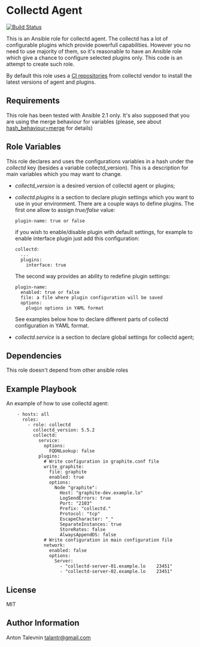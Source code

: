 Collectd Agent
=========

[![Build Status](https://travis-ci.org/TalAntR/ansible-collectd.svg?branch=master)](https://travis-ci.org/TalAntR/ansible-collectd)


This is an Ansible role for collectd agent. The collectd has a lot of configurable
plugins which provide powerfull capabilities. However you no need to use majority 
of them, so it's reasonable to have an Ansible role which give a chance to configure
selected plugins only. This code is an attempt to create such role.

By default this role uses a [CI repositories](http://pkg.ci.collectd.org/) from collectd 
vendor to install the latest versions of agent and plugins.


Requirements
------------

This role has been tested with Ansible 2.1 only. It's also supposed that
you are using the merge behaviour for variables (please, see about
[hash_behaviour=merge](http://docs.ansible.com/ansible/intro_configuration.html#hash-behaviour)
for details)


Role Variables
--------------

This role declares and uses the configurations variables in a hash under the
_collectd_ key (besides a variable collectd_version). This is a description 
for main variables which you may want to change.


  * _collectd_version_ is a desired version of collectd agent or plugins;

  * _collectd.plugins_ is a section to declare plugin settings which you want
    to use in your environment. There are a couple ways to define plugins. The first
    one allow to assign _true/false_ value:

        plugin-name: true or false

    if you wish to enable/disable plugin with default settings, for example to enable
    interface plugin just add this configuration:

        collectd:
          ...
          plugins:
            interface: true

    The second way provides an ability to redefine plugin settings:

        plugin-name:
          enabled: true or false
          file: a file where plugin configuration will be saved
          options:
            plugin options in YAML format

    See examples below how to declare different parts of collectd configuration in YAML
    format.

  * _collectd.service_ is a section to declare global settings for collectd
    agent;

Dependencies
------------

This role doesn't depend from other ansible roles


Example Playbook
----------------

An example of how to use collectd agent:

        - hosts: all
          roles:
            - role: collectd
              collectd_version: 5.5.2
              collectd:
                service:
                  options:
                    FQDNLookup: false
                plugins:
                  # Write configuration in graphite.conf file
                  write_graphite:
                    file: graphite
                    enabled: true
                    options:
                      Node "graphite":
                        Host: "graphite-dev.example.lo"
                        LogSendErrors: true
                        Port: "2103"
                        Prefix: "collectd."
                        Protocol: "tcp"
                        EscapeCharacter: "_"
                        SeparateInstances: true
                        StoreRates: false
                        AlwaysAppendDS: false
                  # Write configuration in main configuration file
                  network:
                    enabled: false
                    options:
                      Server:
                        - "collectd-server-01.example.lo	23451"
                        - "collectd-server-02.example.lo	23451"


License
-------

MIT


Author Information
------------------

Anton Talevnin <talantr@gmail.com>
